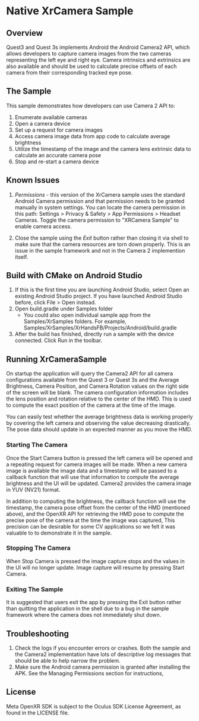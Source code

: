 # Native XrCamera Sample

## Overview
Quest3 and Quest 3s implements Android the Android Camera2 API, which allows developers to capture camera images from the two cameras representing the left eye and right eye. Camera intrinsics and extrinsics are also available and should be used to calculate precise offsets of each camera from their corresponding tracked eye pose.

## The Sample
This sample demonstrates how developers can use Camera 2 API to:

1. Enumerate available cameras
1. Open a camera device
1. Set up a request for camera images
1. Access camera image data from app code to calculate average brightness
1. Utilize the timestamp of the image and the camera lens extrinsic data to calculate an accurate camera pose
1. Stop and re-start a camera device

## Known Issues
1. *Permissions* - this version of the XrCamera sample uses the standard Android Camera permission and that permission needs to be granted manually in system settings. You can locate the camera permission in this path: Settings > Privacy & Safety > App Permissions > Headset Cameras. Toggle the camera permission to "XRCamera Sample" to enable camera access.

2. Close the sample using the _Exit_ button rather than closing it via shell to make sure that the camera resources are torn down properly. This is an issue in the sample framework and not in the Camera 2 implemention itself.

## Build with CMake on Android Studio
1. If this is the first time you are launching Android Studio, select Open an existing Android Studio project. If you have launched Android Studio before, click File > Open instead.
2. Open build.gradle under Samples folder
   * You could also open individual sample app from the Samples/XrSamples folders. For example, Samples/XrSamples/XrHandsFB/Projects/Android/build.gradle
3. After the build has finished, directly run a sample with the device connected. Click Run in the toolbar.

## Running XrCameraSample
On startup the application will query the Camera2 API for all camera configurations available from the Quest 3 or Quest 3s and the Average Brightness, Camera Position, and Camera Rotation values on the right side of the screen will be blank. The camera configuration information includes the lens position and rotation relative to the center of the HMD. This is used to compute the exact position of the camera at the time of the image.

You can easily test whether the average brightness data is working properly by covering the left camera and observing the value decreasing drastically. The pose data should update in an expected manner as you move the HMD.

### Starting The Camera
Once the Start Camera button is pressed the left camera will be opened and a repeating request for camera images will be made. When a new camera image is available the image data and a timestamp will be passed to a callback function that will use that information to compute the average brightness and the UI will be updated. Camera2 provides the camera image in YUV (NV21) format.

In addition to computing the brightness, the callback function will use the timestamp, the camera pose offset from the center of the HMD (mentioned above), and the OpenXR API for retrieving the HMD pose to compute the precise pose of the camera at the time the image was captured, This precision can be desirable for some CV applications so we felt it was valuable to to demonstrate it in the sample.

### Stopping The Camera
When Stop Camera is pressed the image capture stops and the values in the UI will no longer update. Image capture will resume by pressing Start Camera.

### Exiting The Sample
It is suggested that users exit the app by pressing the Exit button rather than quitting the application in the shell due to a bug in the sample framework where the camera does not immediately shut down.

## Troubleshooting
1. Check the logs if you encounter errors or crashes. Both the sample and the Camera2 implementation have lots of descriptive log messages that should be able to help narrow the problem.
1. Make sure the Android camera permission is granted after installing the APK. See the Managing Permissions section for instructions,

## License
Meta OpenXR SDK is subject to the Oculus SDK License Agreement, as found in the LICENSE file.
